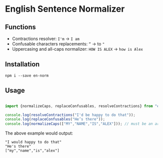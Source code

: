 # English Sentence Normalizer

## Functions

- Contractions resolver: `I'm` -> `I am`
- Confusable characters replacements: `”` -> to `"`
- Uppercasing and all-caps normalizer: `HOW IS ALEX` -> `how is Alex`

## Installation

```
npm i --save en-norm
```

## Usage

```typescript

import {normalizeCaps, replaceConfusables, resolveContractions} from "en-norm";

console.log(resolveContractions("I'd be happy to do that"));
console.log(replaceConfusables("He’s there"));
console.log(normalizeCaps(["MY","NAME","IS","ALEX"])); // must be an array of tokens

```

The above example would output:

```
"I would happy to do that"
"He's there"
["my","name","is","alex"]
```